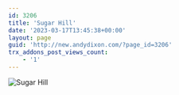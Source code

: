 ```yaml
---
id: 3206
title: 'Sugar Hill'
date: '2023-03-17T13:45:38+00:00'
layout: page
guid: 'http://new.andydixon.com/?page_id=3206'
trx_addons_post_views_count:
    - '1'
---
```


![Sugar Hill](https://i0.wp.com/assets.g8x2.ldn.idrivee2-23.com/posters/Sugar%20Hill%2001.jpg?w=1200&ssl=1 "Sugar Hill")